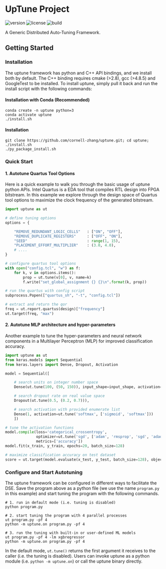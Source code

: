 # UpTune Project 

![version](https://img.shields.io/badge/version-2020.06-blue?style=flat-square)
![license](https://img.shields.io/badge/license-BSD-brightgreen?style=flat-square)
![build](https://img.shields.io/circleci/build/github/cornell-zhang/uptune/master?style=flat-square)

A Generic Distributed Auto-Tuning Framework. 

## Getting Started

### Installation

The uptune framework has python and C++ API bindings, and we install both by default. The C++ binding requires cmake (>2.8), gcc (>4.8.5) and GoogleTest to be installed. To install uptune, simply pull it back and run the install script with the following commands:

#### Installation with Conda (Recommended)
```shell
conda create -n uptune python=3
conda activate uptune
./install.sh
```

#### Installation 
```shell
git clone https://github.com/cornell-zhang/uptune.git; cd uptune;
./install.sh 
./py_package_install.sh
```

### Quick Start 

#### 1. Autotune Quartus Tool Options

Here is a quick example to walk you through the basic usage of uptune python APIs. Intel Quartus is a EDA tool that compiles RTL design into FPGA bitstream. In this example we explore through the design space of Quartus tool options to maximize the clock frequency of the generated bitstream.  
 
```python
import uptune as ut

# define tuning options
options = {

    "REMOVE_REDUNDANT_LOGIC_CELLS"   : ["ON", "OFF"],
    "REMOVE_DUPLICATE_REGISTERS"     : ["OFF", "ON"],
    "SEED"                           : range(1, 15),
    "PLACEMENT_EFFORT_MULTIPLIER"    : (3.0, 4.0),
    # ....
}

# configure quartus tool options
with open("config.tcl", "w") as f:
    for k, v in options.items():
        prop = ut.tune(v[0], v, name=k)
        f.write("set_global_assignment {} {}\n".format(k, prop))

# run the quartus with config script
subprocess.Popen(["quartus_sh", "-t", "config.tcl"])

# extract and return the qor 
freq = ut.report.quartus(design)["frequency"]
ut.target(freq, "max")
```

#### 2. Autotune MLP architecture and hyper-parameters 

Another example to tune the hyper-parameters and neural network components in a Multilayer Perceptron (MLP) for improved classification accuracy. 

```python   
import uptune as ut 
from keras.models import Sequential 
from keras.layers import Dense, Dropout, Activation 

model = Sequential([    

    # search units on integer number space  
    Dense(ut.tune(100, (50, 150)), input_shape=input_shape, activation='relu'), 

    # search dropout rate on real value space   
    Dropout(ut.tune(0.5, (0.2, 0.7))),  

    # search activation with provided enumerate list    
    Dense(1, activation=ut.tune('softmax', ['sigmoid', 'softmax'])) 
    ])  

# tune the activation functions 
model.compile(loss='categorical_crossentropy',  
              optimizer=ut.tune('sgd', ['adam', 'rmsprop', 'sgd', 'adadelta']), 
              metrics=['accuracy']) 
model.fit(x_train, y_train, epochs=20, batch_size=128)  

# maximize classification accuracy on test dataset  
score = ut.target(model.evaluate(x_test, y_test, batch_size=128), objective='max')  
```

### Configure and Start Autotuning

The uptune framework can be configured in different ways to facilitate the DSE. Save the program above as a python file (we use the name `program.py` in this example) and start tuning the program with the following commands.

```shell
# 1. run in default mode (i.e. tuning is disabled)
python program.py

# 2. start tuning the program with 4 parallel processes 
ut program.py -pf 4
python -m uptune.on program.py -pf 4

# 3. run the tuning with built-in or user-defined ML models
ut program.py -pf 4 -lm xgbregressor
python -m uptune.on program.py -pf 4

```
In the default mode, `ut.tune()` returns the first argument it receives to the caller (i.e. the tuning is disabled). Users can invoke uptune as a python module (i.e. `python -m uptune.on`) or call the uptune binary directly.
